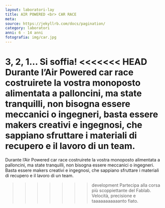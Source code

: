 ```yaml
---
layout: laboratori-lay
title: AIR POWERED <br> CAR RACE
meta:
source: https://jekyllrb.com/docs/pagination/
category: laboratori
anni: 6 - 14 anni
fotografia: img/car.jpg
---
```

3, 2, 1... Si soffia!
<<<<<<< HEAD
Durante l’Air Powered car race costruirete la vostra monoposto alimentata a palloncini, ma state tranquilli, non bisogna essere meccanici o ingegneri, basta essere makers creativi e ingegnosi, che sappiano sfruttare i materiali di recupero e il lavoro di un team. <br>
=======
Durante l’Air Powered car race costruirete la vostra monoposto alimentata a palloncini, ma state tranquilli, non bisogna essere meccanici o ingegneri. Basta essere makers creativi e ingegnosi, che sappiano sfruttare i materiali di recupero e il lavoro di un team.<br>
>>>>>>> development
Partecipa alla corsa più scoppiettante del Fablab. Velocità, precisione e taaaaaaaaaaanto fiato.
